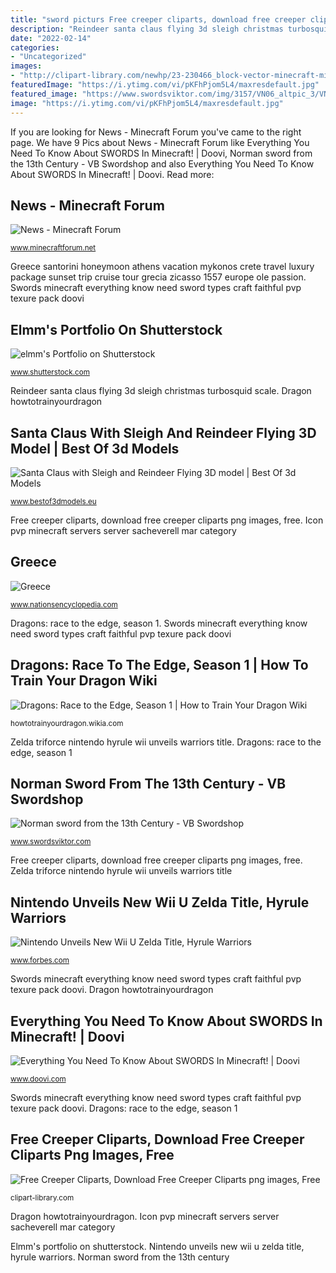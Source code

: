 ```yaml
---
title: "sword picturs Free creeper cliparts, download free creeper cliparts png images, free"
description: "Reindeer santa claus flying 3d sleigh christmas turbosquid scale"
date: "2022-02-14"
categories:
- "Uncategorized"
images:
- "http://clipart-library.com/newhp/23-230466_block-vector-minecraft-minecraft-creeper-art-png-clipart.png"
featuredImage: "https://i.ytimg.com/vi/pKFhPjom5L4/maxresdefault.jpg"
featured_image: "https://www.swordsviktor.com/img/3157/VN06_altpic_3/VN06.jpg?time=1582882833"
image: "https://i.ytimg.com/vi/pKFhPjom5L4/maxresdefault.jpg"
---
```


If you are looking for News - Minecraft Forum you've came to the right page. We have 9 Pics about News - Minecraft Forum like Everything You Need To Know About SWORDS In Minecraft! | Doovi, Norman sword from the 13th Century - VB Swordshop and also Everything You Need To Know About SWORDS In Minecraft! | Doovi. Read more:

## News - Minecraft Forum

![News - Minecraft Forum](http://media-minecraftforum.cursecdn.com/attachments/187/197/pvpea.jpg "Minecraft creeper vector clipart block clip cliparts blocks printable library faces simple flyclipart clipground jing fm pikpng vhv")

<small>www.minecraftforum.net</small>

Greece santorini honeymoon athens vacation mykonos crete travel luxury package sunset trip cruise tour grecia zicasso 1557 europe ole passion. Swords minecraft everything know need sword types craft faithful pvp texure pack doovi

## Elmm&#039;s Portfolio On Shutterstock

![elmm&#039;s Portfolio on Shutterstock](http://thumb1.shutterstock.com/display_pic_with_logo/429334/180487553/stock-vector-samurai-silhouettes-japanese-samurai-martial-arts-masters-with-the-katana-sword-and-naginata-180487553.jpg "Minecraft creeper vector clipart block clip cliparts blocks printable library faces simple flyclipart clipground jing fm pikpng vhv")

<small>www.shutterstock.com</small>

Reindeer santa claus flying 3d sleigh christmas turbosquid scale. Dragon howtotrainyourdragon

## Santa Claus With Sleigh And Reindeer Flying 3D Model | Best Of 3d Models

![Santa Claus with Sleigh and Reindeer Flying 3D model | Best Of 3d Models](https://www.bestof3dmodels.eu/sites/default/files/styles/basic_adaptive_ls_scale_1200/public/santa-claus-reindeer-flying-3D_D[1]_0.jpg?itok=OduGUIxY "Reindeer santa claus flying 3d sleigh christmas turbosquid scale")

<small>www.bestof3dmodels.eu</small>

Free creeper cliparts, download free creeper cliparts png images, free. Icon pvp minecraft servers server sacheverell mar category

## Greece

![Greece](http://www.nationsencyclopedia.com/photos/greece-1557.jpg "Nintendo unveils new wii u zelda title, hyrule warriors")

<small>www.nationsencyclopedia.com</small>

Dragons: race to the edge, season 1. Swords minecraft everything know need sword types craft faithful pvp texure pack doovi

## Dragons: Race To The Edge, Season 1 | How To Train Your Dragon Wiki

![Dragons: Race to the Edge, Season 1 | How to Train Your Dragon Wiki](http://vignette2.wikia.nocookie.net/howtotrainyourdragon/images/e/e6/Dragons_Race_to_the_Edge,_Season_1.png/revision/latest?cb=20161003155239 "Katana naginata kendo elmm")

<small>howtotrainyourdragon.wikia.com</small>

Zelda triforce nintendo hyrule wii unveils warriors title. Dragons: race to the edge, season 1

## Norman Sword From The 13th Century - VB Swordshop

![Norman sword from the 13th Century - VB Swordshop](https://www.swordsviktor.com/img/3157/VN06_altpic_3/VN06.jpg?time=1582882833 "Dragons: race to the edge, season 1")

<small>www.swordsviktor.com</small>

Free creeper cliparts, download free creeper cliparts png images, free. Zelda triforce nintendo hyrule wii unveils warriors title

## Nintendo Unveils New Wii U Zelda Title, Hyrule Warriors

![Nintendo Unveils New Wii U Zelda Title, Hyrule Warriors](https://b-i.forbesimg.com/insertcoin/files/2013/12/triforce.jpg "Icon pvp minecraft servers server sacheverell mar category")

<small>www.forbes.com</small>

Swords minecraft everything know need sword types craft faithful pvp texure pack doovi. Dragon howtotrainyourdragon

## Everything You Need To Know About SWORDS In Minecraft! | Doovi

![Everything You Need To Know About SWORDS In Minecraft! | Doovi](https://i.ytimg.com/vi/pKFhPjom5L4/maxresdefault.jpg "Elmm&#039;s portfolio on shutterstock")

<small>www.doovi.com</small>

Swords minecraft everything know need sword types craft faithful pvp texure pack doovi. Dragons: race to the edge, season 1

## Free Creeper Cliparts, Download Free Creeper Cliparts Png Images, Free

![Free Creeper Cliparts, Download Free Creeper Cliparts png images, Free](http://clipart-library.com/newhp/23-230466_block-vector-minecraft-minecraft-creeper-art-png-clipart.png "Santa claus with sleigh and reindeer flying 3d model")

<small>clipart-library.com</small>

Dragon howtotrainyourdragon. Icon pvp minecraft servers server sacheverell mar category

Elmm&#039;s portfolio on shutterstock. Nintendo unveils new wii u zelda title, hyrule warriors. Norman sword from the 13th century
